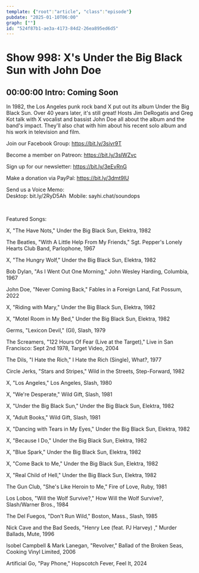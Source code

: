 ```yaml
---
template: {"root":"article", "class":"episode"}
pubdate: "2025-01-10T06:00"
graph: [""]
id: "524f87b1-ae3a-4173-84d2-26ea895ed6d5"
---
```






# Show 998: X's Under the Big Black Sun with John Doe



## 00:00:00 Intro: Coming Soon

In 1982, the Los Angeles punk rock band X put out its album Under the Big Black Sun. Over 40 years later, it's still great! Hosts Jim DeRogatis and Greg Kot talk with X vocalist and bassist John Doe all about the album and the band's impact. They'll also chat with him about his recent solo album and his work in television and film.

Join our Facebook Group: https://bit.ly/3sivr9T

Become a member on Patreon: https://bit.ly/3slWZvc

Sign up for our newsletter: https://bit.ly/3eEvRnG

Make a donation via PayPal: https://bit.ly/3dmt9lU

Send us a Voice Memo: Desktop: bit.ly/2RyD5Ah  Mobile: sayhi.chat/soundops

 

Featured Songs:

X, "The Have Nots," Under the Big Black Sun, Elektra, 1982

The Beatles, "With A Little Help From My Friends," Sgt. Pepper's Lonely Hearts Club Band, Parlophone, 1967

X, "The Hungry Wolf," Under the Big Black Sun, Elektra, 1982

Bob Dylan, "As I Went Out One Morning," John Wesley Harding, Columbia, 1967

John Doe, "Never Coming Back," Fables in a Foreign Land, Fat Possum, 2022

X, "Riding with Mary," Under the Big Black Sun, Elektra, 1982

X, "Motel Room in My Bed," Under the Big Black Sun, Elektra, 1982

Germs, "Lexicon Devil," (GI), Slash, 1979

The Screamers, "122 Hours Of Fear (Live at the Target)," Live in San Francisco: Sept 2nd 1978, Target Video, 2004

The Dils, "I Hate the Rich," I Hate the Rich (Single), What?, 1977

Circle Jerks, "Stars and Stripes," Wild in the Streets, Step-Forward, 1982

X, "Los Angeles," Los Angeles, Slash, 1980

X, "We're Desperate," Wild Gift, Slash, 1981

X, "Under the Big Black Sun," Under the Big Black Sun, Elektra, 1982

X, "Adult Books," Wild Gift, Slash, 1981

X, "Dancing with Tears in My Eyes," Under the Big Black Sun, Elektra, 1982

X, "Because I Do," Under the Big Black Sun, Elektra, 1982

X, "Blue Spark," Under the Big Black Sun, Elektra, 1982

X, "Come Back to Me," Under the Big Black Sun, Elektra, 1982

X, "Real Child of Hell," Under the Big Black Sun, Elektra, 1982

The Gun Club, "She's Like Heroin to Me," Fire of Love, Ruby, 1981

Los Lobos, "Will the Wolf Survive?," How Will the Wolf Survive?, Slash/Warner Bros., 1984

The Del Fuegos, "Don't Run Wild," Boston, Mass., Slash, 1985

Nick Cave and the Bad Seeds, "Henry Lee (feat. PJ Harvey) ," Murder Ballads, Mute, 1996

Isobel Campbell &amp; Mark Lanegan, "Revolver," Ballad of the Broken Seas, Cooking Vinyl Limited, 2006

Artificial Go, "Pay Phone," Hopscotch Fever, Feel It, 2024